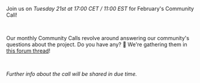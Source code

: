 <!-- *"This article was originally published by Victoria Obeegadoo a former member of ThreeFold Foundation."* -->

Join us on _Tuesday 21st at 17:00 CET / 11:00 EST_ for February's Community Call!

<br/>

Our monthly Community Calls revolve around answering our community's questions about the project. Do you have any? 🤔 We're gathering them in [this forum thread](https://forum.threefold.io/t/february-community-call-questions-from-the-tf-members/3754)!

<br/>

_Further info about the call will be shared in due time._
